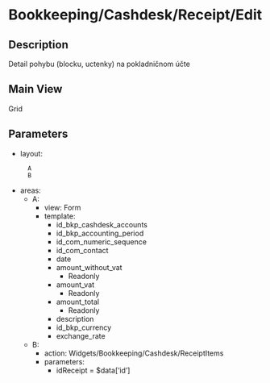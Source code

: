# Bookkeeping/Cashdesk/Receipt/Edit

## Description

Detail pohybu (blocku, uctenky) na pokladničnom účte

## Main View

Grid

## Parameters

* layout:
  ```
    A
    B
  ```
* areas:
  * A:
    * view: Form
    * template:
      * id_bkp_cashdesk_accounts
      * id_bkp_accounting_period
      * id_com_numeric_sequence
      * id_com_contact
      * date
      * amount_without_vat
        * Readonly
      * amount_vat
        * Readonly
      * amount_total
        * Readonly
      * description
      * id_bkp_currency
      * exchange_rate
  * B:
    * action: Widgets/Bookkeeping/Cashdesk/ReceiptItems
    * parameters:
      * idReceipt = $data[‘id’]
